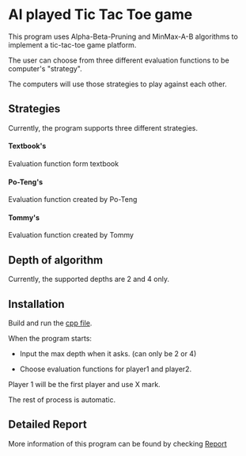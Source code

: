 # AI played Tic Tac Toe game
This program uses Alpha-Beta-Pruning and MinMax-A-B algorithms to implement a tic-tac-toe game platform.

The user can choose from three different evaluation functions to be computer's "strategy". 

The computers will use those strategies to play against each other.


## Strategies
Currently, the program supports three different strategies.

#### Textbook's
Evaluation function form textbook

#### Po-Teng's
Evaluation function created by Po-Teng

#### Tommy's
Evaluation function created by Tommy

## Depth of algorithm
Currently, the supported depths are 2 and 4 only.


## Installation

Build and run the [cpp file](main.cpp).

When the program starts:

- Input the max depth when it asks. (can only be 2 or 4)

- Choose evaluation functions for player1 and player2.

Player 1 will be the first player and use X mark.

The rest of process is automatic. 


## Detailed Report
More information of this program can be found by checking [Report](Report.pdf)
